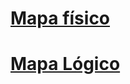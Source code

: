 # [Mapa físico](https://docs.google.com/document/d/1IV7GRIE35YBEpYoWY0tXuFKx5iV3yGJcWgKbxPVPfZg/edit?usp=sharing)

# [Mapa Lógico](https://drive.google.com/file/d/12826NZMrHweRJ9Y45p4SCdtNEqF9h23n/view?usp=drive_link)
